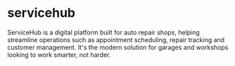 # servicehub
ServiceHub is a digital platform built for auto repair shops, helping streamline operations such as appointment scheduling, repair tracking and customer management. It's the modern solution for garages and workshops looking to work smarter, not harder.
